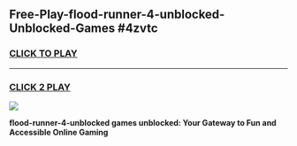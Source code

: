 
## Free-Play-flood-runner-4-unblocked-Unblocked-Games #4zvtc
<h3>
<a href="https://news.freeplayer.one?title=flood-runner-4-unblocked&ref=8M">CLICK TO PLAY</a></h3>
<hr>

<h3>
<a href="https://news.freeplayer.one?title=flood-runner-4-unblocked&ref=8M">CLICK 2 PLAY</a>
  
</h3>

<a href="https://news.freeplayer.one?title=flood-runner-4-unblocked&ref=8M"><img src="https://clearcache.store/games.png"></a>


**flood-runner-4-unblocked games unblocked: Your Gateway to Fun and Accessible Online Gaming**
